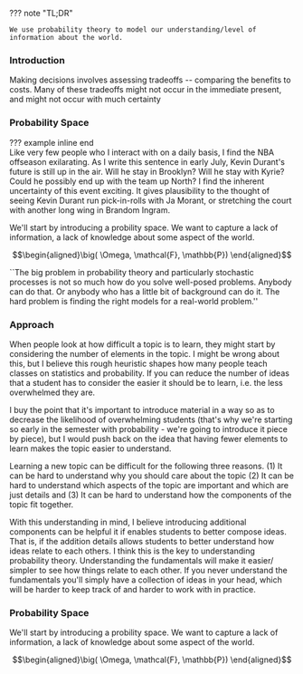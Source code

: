 ??? note "TL;DR"

    We use probability theory to model our understanding/level of information about the world. 

### **Introduction**
Making decisions involves assessing tradeoffs -- comparing the benefits to costs. Many of these tradeoffs might not occur in the immediate present, and might not occur with much certainty 

### **Probability Space**

??? example inline end  
    Like very few people who I interact with on a daily basis, I find the NBA offseason exilarating. As I write this sentence in early July, Kevin Durant's future is still up in the air. Will he stay in Brooklyn? Will he stay with Kyrie? Could he possibly end up with the team up North? I find the inherent uncertainty of this event exciting. It gives plausibility to the thought of seeing Kevin Durant run pick-in-rolls with Ja Morant, or stretching the court with another long wing in Brandom Ingram. 

We'll start by introducing a probility space. We want to capture a lack of information, a lack of knowledge about some aspect of the world. 

$$\begin{aligned}\big( \Omega, \mathcal{F}, \mathbb{P}) \end{aligned}$$












``The big problem in probability theory and particularly stochastic processes is not so much how do you solve well-posed problems. Anybody can do that. Or anybody who has a little bit of background can do it. The hard problem is finding the right models for a real-world problem.''

### **Approach**

When people look at how difficult a topic is to learn, they might start by considering the number of elements in the topic. I might be wrong about this, but I believe this rough heuristic shapes how many people teach classes on statistics and probability. If you can reduce the number of ideas that a student has to consider the easier it should be to learn, i.e. the less overwhelmed they are. 

I buy the point that it's important to introduce material in a way so as to decrease the likelihood of overwhelming students (that's why we're starting so early in the semester with probability - we're going to introduce it piece by piece), but I would push back on the idea that having fewer elements to learn makes the topic easier to understand. 

Learning a new topic can be difficult for the following three reasons. (1) It can be hard to understand why you should care about the topic (2) It can be hard to understand which aspects of the topic are important and which are just details and (3) It can be hard to understand how the components of the topic fit together. 

With this understanding in mind, I believe introducing additional components can be helpful it if enables students to better compose ideas. That is, if the addition details allows students to better understand how ideas relate to each others. I think this is the key to understanding probability theory. Understanding the fundamentals will make it easier/ simpler to see how things relate to each other. If you never understand the fundamentals you'll simply have a collection of ideas in your head, which will be harder to keep track of and harder to work with in practice.

### **Probability Space**
We'll start by introducing a probility space. We want to capture a lack of information, a lack of knowledge about some aspect of the world. 

$$\begin{aligned}\big( \Omega, \mathcal{F}, \mathbb{P}) \end{aligned}$$